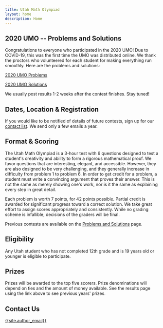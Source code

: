 ```yaml
---
title: Utah Math Olympiad
layout: home
description: Home
---
```


## 2020 UMO -- Problems and Solutions

Congratulations to everyone who participated in the 2020 UMO! Due to COVID-19, this was the first time the UMO was distributed online. We thank the proctors who volunteered for each student for making everything run smoothly.
Here are the problems and solutions:

[2020 UMO Problems](/doc/2020UtahMathOlympiad.pdf)

[2020 UMO Solutions](/doc/2020UtahMathOlympiadSolutions.pdf)

We usually post results 1-2 weeks after the contest finishes. Stay tuned!

## Dates, Location & Registration

If you would like to be notified of details of future contests, sign up for our [contact list](https://goo.gl/forms/f1nIgeAUI4V6WStI2). We send only a few emails a year.

## Format & Scoring

The Utah Math Olympiad is a 3-hour test with 6 questions designed to test a student's creativity and ability to form a rigorous mathematical proof. We favor questions that are interesting, elegant, and accessible. However, they are also designed to be very challenging, and they generally increase in difficulty from problem 1 to problem 6. In order to get credit for a problem, a student must write a convincing argument that proves their answer. This is not the same as merely showing one's work, nor is it the same as explaining every step in great detail.

Each problem is worth 7 points, for 42 points possible. Partial credit is awarded for significant progress toward a correct solution. We take great effort to assign scores appropriately and consistently. While no grading scheme is infallible, decisions of the graders will be final.

Previous contests are available on the [Problems and Solutions](problems) page.

## Eligibility

Any Utah student who has not completed 12th grade and is 19 years old or younger is eligible to participate.

## Prizes

Prizes will be awarded to the top five scorers. Prize denominations will depend on ties and the amount of money available. See the results page using the link above to see previous years' prizes.

## Contact Us

[{{site.author_email}}](mailto:{{site.author_email}})
